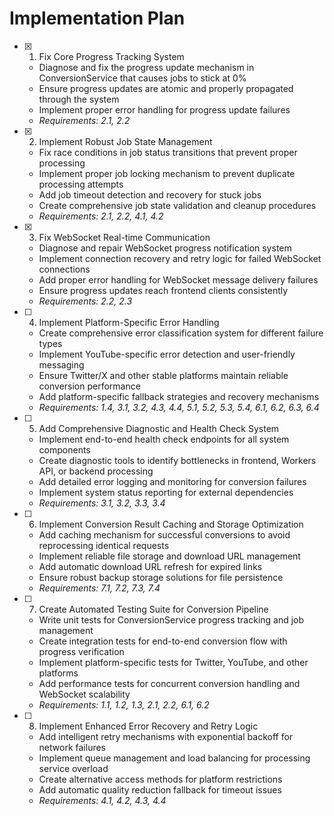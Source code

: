 # Implementation Plan

- [x] 1. Fix Core Progress Tracking System
  - Diagnose and fix the progress update mechanism in ConversionService that causes jobs to stick at 0%
  - Ensure progress updates are atomic and properly propagated through the system
  - Implement proper error handling for progress update failures
  - _Requirements: 2.1, 2.2_

- [x] 2. Implement Robust Job State Management
  - Fix race conditions in job status transitions that prevent proper processing
  - Implement proper job locking mechanism to prevent duplicate processing attempts
  - Add job timeout detection and recovery for stuck jobs
  - Create comprehensive job state validation and cleanup procedures
  - _Requirements: 2.1, 2.2, 4.1, 4.2_

- [x] 3. Fix WebSocket Real-time Communication
  - Diagnose and repair WebSocket progress notification system
  - Implement connection recovery and retry logic for failed WebSocket connections
  - Add proper error handling for WebSocket message delivery failures
  - Ensure progress updates reach frontend clients consistently
  - _Requirements: 2.2, 2.3_

- [ ] 4. Implement Platform-Specific Error Handling
  - Create comprehensive error classification system for different failure types
  - Implement YouTube-specific error detection and user-friendly messaging
  - Ensure Twitter/X and other stable platforms maintain reliable conversion performance
  - Add platform-specific fallback strategies and recovery mechanisms
  - _Requirements: 1.4, 3.1, 3.2, 4.3, 4.4, 5.1, 5.2, 5.3, 5.4, 6.1, 6.2, 6.3, 6.4_

- [ ] 5. Add Comprehensive Diagnostic and Health Check System
  - Implement end-to-end health check endpoints for all system components
  - Create diagnostic tools to identify bottlenecks in frontend, Workers API, or backend processing
  - Add detailed error logging and monitoring for conversion failures
  - Implement system status reporting for external dependencies
  - _Requirements: 3.1, 3.2, 3.3, 3.4_

- [ ] 6. Implement Conversion Result Caching and Storage Optimization
  - Add caching mechanism for successful conversions to avoid reprocessing identical requests
  - Implement reliable file storage and download URL management
  - Add automatic download URL refresh for expired links
  - Ensure robust backup storage solutions for file persistence
  - _Requirements: 7.1, 7.2, 7.3, 7.4_

- [ ] 7. Create Automated Testing Suite for Conversion Pipeline
  - Write unit tests for ConversionService progress tracking and job management
  - Create integration tests for end-to-end conversion flow with progress verification
  - Implement platform-specific tests for Twitter, YouTube, and other platforms
  - Add performance tests for concurrent conversion handling and WebSocket scalability
  - _Requirements: 1.1, 1.2, 1.3, 2.1, 2.2, 6.1, 6.2_

- [ ] 8. Implement Enhanced Error Recovery and Retry Logic
  - Add intelligent retry mechanisms with exponential backoff for network failures
  - Implement queue management and load balancing for processing service overload
  - Create alternative access methods for platform restrictions
  - Add automatic quality reduction fallback for timeout issues
  - _Requirements: 4.1, 4.2, 4.3, 4.4_

